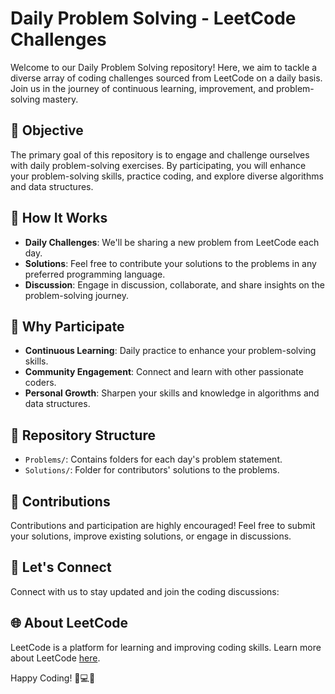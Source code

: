 # Daily Problem Solving - LeetCode Challenges

Welcome to our Daily Problem Solving repository! Here, we aim to tackle a diverse array of coding challenges sourced from LeetCode on a daily basis. Join us in the journey of continuous learning, improvement, and problem-solving mastery.

## 🚀 Objective
The primary goal of this repository is to engage and challenge ourselves with daily problem-solving exercises. By participating, you will enhance your problem-solving skills, practice coding, and explore diverse algorithms and data structures.

## 📅 How It Works
- **Daily Challenges**: We'll be sharing a new problem from LeetCode each day.
- **Solutions**: Feel free to contribute your solutions to the problems in any preferred programming language.
- **Discussion**: Engage in discussion, collaborate, and share insights on the problem-solving journey.

## 🌟 Why Participate
- **Continuous Learning**: Daily practice to enhance your problem-solving skills.
- **Community Engagement**: Connect and learn with other passionate coders.
- **Personal Growth**: Sharpen your skills and knowledge in algorithms and data structures.

## 📁 Repository Structure
- `Problems/`: Contains folders for each day's problem statement.
- `Solutions/`: Folder for contributors' solutions to the problems.

## 🤝 Contributions
Contributions and participation are highly encouraged! Feel free to submit your solutions, improve existing solutions, or engage in discussions.

## 📌 Let's Connect
Connect with us to stay updated and join the coding discussions:


## 🌐 About LeetCode
LeetCode is a platform for learning and improving coding skills. Learn more about LeetCode [here](https://leetcode.com/).

Happy Coding! 🌟💻🚀

